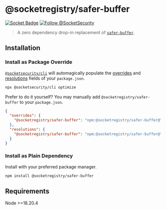 # @socketregistry/safer-buffer

[![Socket Badge](https://socket.dev/api/badge/npm/package/@socketregistry/safer-buffer)](https://socket.dev/npm/package/@socketregistry/safer-buffer)
[![Follow @SocketSecurity](https://img.shields.io/twitter/follow/SocketSecurity?style=social)](https://twitter.com/SocketSecurity)

> A zero dependency drop-in replacement of
> [`safer-buffer`](https://www.npmjs.com/package/safer-buffer).

## Installation

### Install as Package Override

[`@socketsecurity/cli`](https://www.npmjs.com/package/@socketsecurity/cli) will
automagically populate the
[overrides](https://docs.npmjs.com/cli/v9/configuring-npm/package-json#overrides)
and [resolutions](https://yarnpkg.com/configuration/manifest#resolutions) fields
of your `package.json`.

```sh
npx @socketsecurity/cli optimize
```

Prefer to do it yourself? You may manually add `@socketregistry/safer-buffer` to
your `package.json`.

```json
{
  "overrides": {
    "@socketregistry/safer-buffer": "npm:@socketregistry/safer-buffer@^1"
  },
  "resolutions": {
    "@socketregistry/safer-buffer": "npm:@socketregistry/safer-buffer@^1"
  }
}
```

### Install as Plain Dependency

Install with your preferred package manager.

```sh
npm install @socketregistry/safer-buffer
```

## Requirements

Node &gt;=18.20.4
